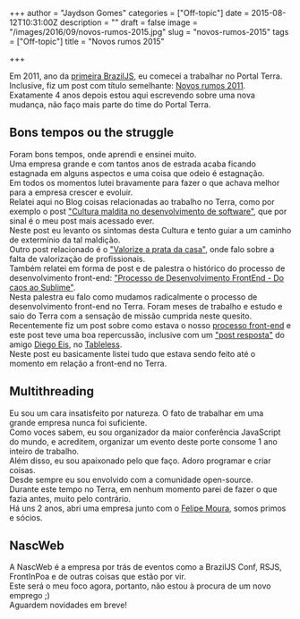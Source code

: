 +++
author = "Jaydson Gomes"
categories = ["Off-topic"]
date = 2015-08-12T10:31:00Z
description = ""
draft = false
image = "/images/2016/09/novos-rumos-2015.jpg"
slug = "novos-rumos-2015"
tags = ["Off-topic"]
title = "Novos rumos 2015"

+++

Em 2011, ano da [primeira BrazilJS](http://jaydson.org/brazil-js-2011-epicwin/), eu comecei a trabalhar no Portal Terra.  
Inclusive, fiz um post com título semelhante: [Novos rumos 2011](http://jaydson.org/novos-rumos-2011/).  
Exatamente 4 anos depois estou aqui escrevendo sobre uma nova mudança, não faço mais parte do time do Portal Terra.  

## Bons tempos ou the struggle
Foram bons tempos, onde aprendi e ensinei muito.  
Uma empresa grande e com tantos anos de estrada acaba ficando estagnada em alguns aspectos e uma coisa que odeio é estagnação.  
Em todos os momentos lutei bravamente para fazer o que achava melhor para a empresa crescer e evoluir.  
Relatei aqui no Blog coisas relacionadas ao trabalho no Terra, como por exemplo o post ["Cultura maldita no desenvolvimento de software"](http://jaydson.org/cultura-maldita-no-desenvolvimento-de-software/), que por sinal é o meu post mais acessado ever.  
Neste post eu levanto os sintomas desta Cultura e tento guiar a um caminho de extermínio da tal maldição.  
Outro post relacionado é o ["Valorize a prata da casa"](http://jaydson.org/valorize-a-prata-da-casa/), onde falo sobre a falta de valorização de profissionais.  
Também relatei em forma de post e de palestra o histórico do processo de desenvolvimento front-end: ["Processo de Desenvolvimento FrontEnd - Do caos ao Sublime"](http://jaydson.org/processo-de-desenvolvimento-frontend-do-caos-ao-sublime/).  
Nesta palestra eu falo como mudamos radicalmente o processo de desenvolvimento front-end no Terra. Foram meses de trabalho e estudo e saio do Terra com a sensação de missão cumprida neste quesito.  
Recentemente fiz um post sobre como estava o nosso [processo front-end](http://jaydson.org/processo-front-end-no-terra/) e este post teve uma boa repercussão, inclusive com um ["post resposta"](http://tableless.com.br/processo-front-end-na-locaweb/) do amigo [Diego Eis](https://twitter.com/diegoeis), no [Tableless](http://tableless.com.br/).  
Neste post eu basicamente listei tudo que estava sendo feito até o momento em relação a front-end no Terra.  

## Multithreading
Eu sou um cara insatisfeito por natureza.
O fato de trabalhar em uma grande empresa nunca foi suficiente.  
Como voces sabem, eu sou organizador da maior conferência JavaScript do mundo, e acreditem, organizar um evento deste porte consome 1 ano inteiro de trabalho.   
Além disso, eu sou apaixonado pelo que faço. Adoro programar e criar coisas.  
Desde sempre eu sou envolvido com a comunidade open-source.  
Durante este tempo no Terra, em nenhum momento parei de fazer o que fazia antes, muito pelo contrário.  
Há uns 2 anos, abri uma empresa junto com o [Felipe Moura](http://twitter.com/felipenmoura), somos primos e sócios.  

## NascWeb
A NascWeb é a empresa por trás de eventos como a BrazilJS Conf, RSJS, FrontInPoa e de outras coisas que estão por vir.  
Este será o meu foco agora, portanto, não estou à procura de um novo emprego ;)  
Aguardem novidades em breve!    
